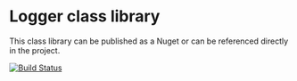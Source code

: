 # Logger class library
This class library can be published as a Nuget or can be referenced directly in the project.

[![Build Status](https://dev.azure.com/bm-1905/SharedLibraries/_apis/build/status%2FLogger.Build?branchName=dev)](https://dev.azure.com/bm-1905/SharedLibraries/_build/latest?definitionId=8&branchName=dev)

